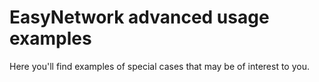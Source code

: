 # EasyNetwork advanced usage examples
Here you'll find examples of special cases that may be of interest to you.
